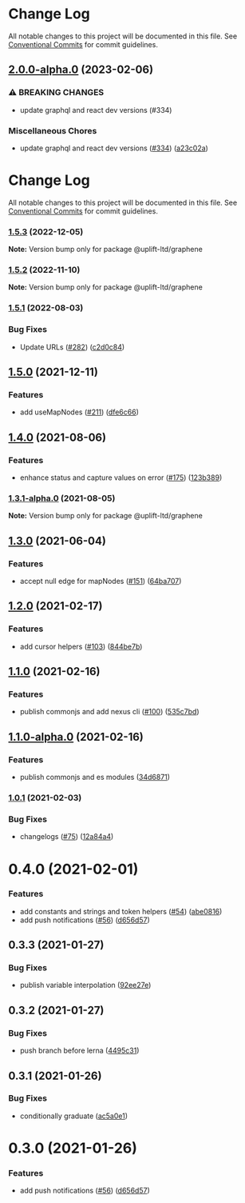 # Change Log

All notable changes to this project will be documented in this file.
See [Conventional Commits](https://conventionalcommits.org) for commit guidelines.

## [2.0.0-alpha.0](https://github.com/uplift-ltd/nexus/compare/@uplift-ltd/graphene@1.5.3...@uplift-ltd/graphene@2.0.0-alpha.0) (2023-02-06)


### ⚠ BREAKING CHANGES

* update graphql and react dev versions (#334)

### Miscellaneous Chores

* update graphql and react dev versions ([#334](https://github.com/uplift-ltd/nexus/issues/334)) ([a23c02a](https://github.com/uplift-ltd/nexus/commit/a23c02a120dfde626c39c3dae392d36e874bd9cd))



# Change Log

All notable changes to this project will be documented in this file. See
[Conventional Commits](https://conventionalcommits.org) for commit guidelines.

### [1.5.3](https://github.com/uplift-ltd/nexus/compare/@uplift-ltd/graphene@1.5.2...@uplift-ltd/graphene@1.5.3) (2022-12-05)

**Note:** Version bump only for package @uplift-ltd/graphene

### [1.5.2](https://github.com/uplift-ltd/nexus/compare/@uplift-ltd/graphene@1.5.1...@uplift-ltd/graphene@1.5.2) (2022-11-10)

**Note:** Version bump only for package @uplift-ltd/graphene

### [1.5.1](https://github.com/uplift-ltd/nexus/compare/@uplift-ltd/graphene@1.5.0...@uplift-ltd/graphene@1.5.1) (2022-08-03)

### Bug Fixes

- Update URLs ([#282](https://github.com/uplift-ltd/nexus/issues/282))
  ([c2d0c84](https://github.com/uplift-ltd/nexus/commit/c2d0c843c8eb18c4a9ae360ee2d840f5be388fac))

## [1.5.0](https://github.com/uplift-ltd/nexus/compare/@uplift-ltd/graphene@1.4.0...@uplift-ltd/graphene@1.5.0) (2021-12-11)

### Features

- add useMapNodes ([#211](https://github.com/uplift-ltd/nexus/issues/211))
  ([dfe6c66](https://github.com/uplift-ltd/nexus/commit/dfe6c66c8b7ae3fa946dfbac6f7b945704c28560))

## [1.4.0](https://github.com/uplift-ltd/nexus/compare/@uplift-ltd/graphene@1.3.0...@uplift-ltd/graphene@1.4.0) (2021-08-06)

### Features

- enhance status and capture values on error
  ([#175](https://github.com/uplift-ltd/nexus/issues/175))
  ([123b389](https://github.com/uplift-ltd/nexus/commit/123b389c2122849869e2f770d17f83b00d03c3da))

### [1.3.1-alpha.0](https://github.com/uplift-ltd/nexus/compare/@uplift-ltd/graphene@1.3.0...@uplift-ltd/graphene@1.3.1-alpha.0) (2021-08-05)

**Note:** Version bump only for package @uplift-ltd/graphene

## [1.3.0](https://github.com/uplift-ltd/nexus/compare/@uplift-ltd/graphene@1.2.0...@uplift-ltd/graphene@1.3.0) (2021-06-04)

### Features

- accept null edge for mapNodes ([#151](https://github.com/uplift-ltd/nexus/issues/151))
  ([64ba707](https://github.com/uplift-ltd/nexus/commit/64ba7077b6da3163c8cd765c190f9b3aace10f37))

## [1.2.0](https://github.com/uplift-ltd/nexus/compare/@uplift-ltd/graphene@1.1.0...@uplift-ltd/graphene@1.2.0) (2021-02-17)

### Features

- add cursor helpers ([#103](https://github.com/uplift-ltd/nexus/issues/103))
  ([844be7b](https://github.com/uplift-ltd/nexus/commit/844be7bb8f5a213e52dd582fe8d19dda61858386))

## [1.1.0](https://github.com/uplift-ltd/nexus/compare/@uplift-ltd/graphene@1.0.1...@uplift-ltd/graphene@1.1.0) (2021-02-16)

### Features

- publish commonjs and add nexus cli ([#100](https://github.com/uplift-ltd/nexus/issues/100))
  ([535c7bd](https://github.com/uplift-ltd/nexus/commit/535c7bd0ad8224b9dde814f18f9d5082366061e1))

## [1.1.0-alpha.0](https://github.com/uplift-ltd/nexus/compare/@uplift-ltd/graphene@1.0.1...@uplift-ltd/graphene@1.1.0-alpha.0) (2021-02-16)

### Features

- publish commonjs and es modules
  ([34d6871](https://github.com/uplift-ltd/nexus/commit/34d6871f720efebf2d48773ae1e17c8dc6fd652d))

### [1.0.1](https://github.com/uplift-ltd/nexus/compare/@uplift-ltd/graphene@0.4.0...@uplift-ltd/graphene@1.0.1) (2021-02-03)

### Bug Fixes

- changelogs ([#75](https://github.com/uplift-ltd/nexus/issues/75))
  ([12a84a4](https://github.com/uplift-ltd/nexus/commit/12a84a443f74257efe930d0dcf96b61635643dcd))

# 0.4.0 (2021-02-01)

### Features

- add constants and strings and token helpers ([#54](https://github.com/uplift-ltd/nexus/issues/54))
  ([abe0816](https://github.com/uplift-ltd/nexus/commit/abe08162dec2552c083680fde4ce80bf9d4b6675))
- add push notifications ([#56](https://github.com/uplift-ltd/nexus/issues/56))
  ([d656d57](https://github.com/uplift-ltd/nexus/commit/d656d57fa545c77c9c28aab77e57ea43a2bacc60))

## 0.3.3 (2021-01-27)

### Bug Fixes

- publish variable interpolation
  ([92ee27e](https://github.com/uplift-ltd/nexus/commit/92ee27e2b1a473d14e95120fd9835f90e2b4b0d0))

## 0.3.2 (2021-01-27)

### Bug Fixes

- push branch before lerna
  ([4495c31](https://github.com/uplift-ltd/nexus/commit/4495c311019edad65242fddfcbec3763a86f528c))

## 0.3.1 (2021-01-26)

### Bug Fixes

- conditionally graduate
  ([ac5a0e1](https://github.com/uplift-ltd/nexus/commit/ac5a0e1fc880399a0b498e7eac042f1572fee991))

# 0.3.0 (2021-01-26)

### Features

- add push notifications ([#56](https://github.com/uplift-ltd/nexus/issues/56))
  ([d656d57](https://github.com/uplift-ltd/nexus/commit/d656d57fa545c77c9c28aab77e57ea43a2bacc60))
